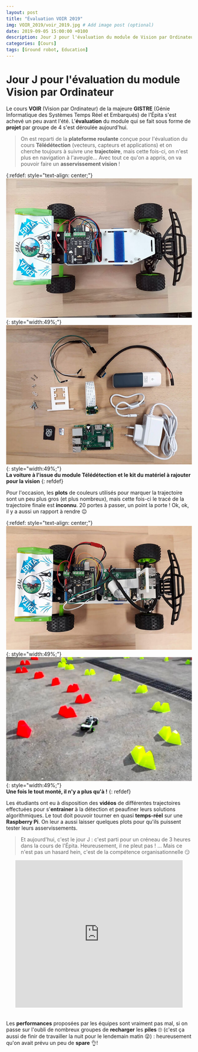 ```yaml
---
layout: post
title: "Évaluation VOIR 2019"
img: VOIR_2019/voir_2019.jpg # Add image post (optional)
date: 2019-09-05 15:00:00 +0100
description: Jour J pour l'évaluation du module de Vision par Ordinateur 2019
categories: [Cours]
tags: [Ground robot, Education]
---
```



# Jour J pour l'évaluation du module Vision par Ordinateur 
 

Le cours **VOIR** (Vision par Ordinateur) de la majeure **GISTRE** (Génie Informatique des Systèmes Temps Réel et Embarqués) de l'Épita s'est achevé un peu avant l'été. L'**évaluation** du module qui se fait sous forme de **projet** par groupe de 4 s'est déroulée aujourd'hui.

> On est reparti de la **plateforme roulante** conçue pour l'évaluation du cours **Télédétection** (vecteurs, capteurs et applications) et on cherche toujours à suivre une **trajectoire**, mais cette fois-ci, on n'est plus en navigation à l'aveugle... Avec tout ce qu'on a appris, on va pouvoir faire un **asservissement vision** !

{:refdef: style="text-align: center;"}
![image](/assets/img/VOIR_2019/voiture_tele.jpg){: style="width:49%;"} ![image](/assets/img/VOIR_2019/kit_voir.jpg){: style="width:49%;"}<br/> 
**La voiture à l'issue du module Télédétection et le kit du matériel à rajouter pour la vision** 
{: refdef}

Pour l'occasion, les **plots** de couleurs utilisés pour marquer la trajectoire sont un peu plus gros (et plus nombreux), mais cette fois-ci le tracé de la trajectoire finale est **inconnu**. 20 portes à passer, un point la porte ! Ok, ok, il y a aussi un rapport à rendre 😉

{:refdef: style="text-align: center;"}
![image](/assets/img/VOIR_2019/voiture_voir.jpg){: style="width:49%;"} ![image](/assets/img/VOIR_2019/eval_voir.jpg){: style="width:49%;"}<br/> 
**Une fois le tout monté, il n'y a plus qu'à !**
{: refdef}


Les étudiants ont eu à disposition des **vidéos** de différentes trajectoires effectuées pour s'**entrainer** à la détection et peaufiner leurs solutions algorithmiques. Le tout doit pouvoir tourner en quasi **temps-réel** sur une **Raspberry Pi**. On leur a aussi laisser quelques plots pour qu'ils puissent tester leurs asservissements.

> Et aujourd'hui, c'est le jour J : c'est parti pour un créneau de 3 heures dans la cours de l'Épita. Heureusement, il ne pleut pas ! ... Mais ce n'est pas un hasard hein, c'est de la compétence organisationnelle 😏


<center>
<iframe style="width: 90%; min-height:400px;" src="https://www.youtube.com/embed/2nUTAQYIWks" frameborder="0" allow="accelerometer; autoplay; encrypted-media; gyroscope; picture-in-picture" allowfullscreen></iframe>
</center>


<br/> Les **performances** proposées par les équipes sont vraiment pas mal, si on passe sur l'oubli de nombreux groupes de **recharger** les **piles** 🙄 (c'est ça aussi de finir de travailler la nuit pour le lendemain matin 😜) : heureusement qu'on avait prévu un peu de **spare** 👌! 